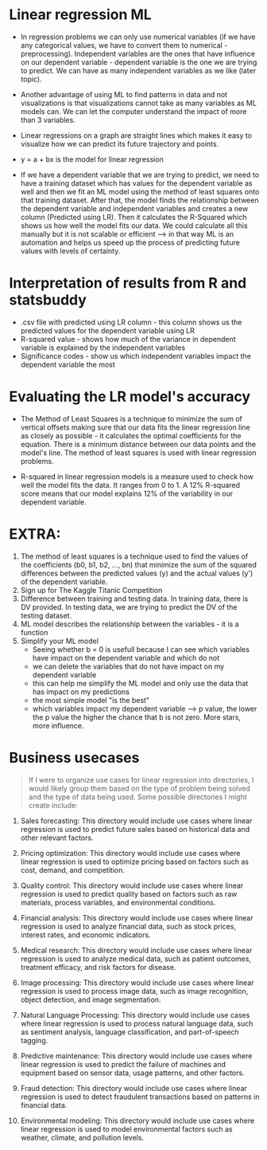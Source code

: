 # Linear regression ML
- In regression problems we can only use numerical variables (if we have any categorical values, we have to convert them to numerical - preprocessing). Independent variables are the ones that have influence on our dependent variable - dependent variable is the one we are trying to predict. We can have as many independent variables as we like (later topic).

- Another advantage of using ML to find patterns in data and not visualizations is that visualizations cannot take as many variables as ML models can. We can let the computer understand the impact of more than 3 variables.

- Linear regressions on a graph are straight lines which makes it easy to visualize how we can predict its future trajectory and points. 
- y = a + bx is the model for linear regression
  
- If we have a dependent variable that we are trying to predict, we need to have a training dataset which has values for the dependent variable as well and then we fit an ML model using the method of least squares onto that training dataset. After that, the model finds the relationship between the dependent variable and independent variables and creates a new column (Predicted using LR). Then it calculates the R-Squared which shows us how well the model  fits our data. We could calculate all this manually but it is not scalable or efficient --> in that way ML is an automation and helps us speed up the process of predicting future values with levels of certainty.
 
# Interpretation of results from R and statsbuddy
- .csv file with predicted using LR column - this column shows us the predicted values for the dependent variable using LR 
- R-squared value - shows how much of the variance in dependent variable is explained by the independent variables
- Significance codes - show us which independent variables impact the dependent variable the most

# Evaluating the LR model's accuracy
- The Method of Least Squares is a technique to minimize the sum of vertical offsets making sure that our data fits the linear regression line as closely as possible - it calculates the optimal coefficients for the equation. There is a minimum distance between our data points and the model's line. The method of least squares is used with linear regression problems.

- R-squared in linear regression models is a measure used to check how well the model fits the data. It ranges from 0 to 1. A 12% R-squared score means that our model explains 12% of the variability in our dependent variable. 

# EXTRA:
1. The method of least squares is a technique used to find the values of the coefficients (b0, b1, b2, ..., bn) that minimize the sum of the squared differences between the predicted values (y) and the actual values (y') of the dependent variable.
2. Sign up for The Kaggle Titanic Competition
3. Difference between training and testing data. In training data, there is DV provided. In testing data, we are trying to predict the DV of the testing dataset. 
4. ML model describes the relationship between the variables - it is a function 
5. Simplify your ML model
     - Seeing whether b = 0 is usefull because I can see which variables have impact on the dependent variable and which do not
     - we can delete the variables that do not have impact on my dependent variable
     - this can help me simplify the ML model and only use the data that has impact on my predictions
     - the most simple model "is the best"
     - which variables impact my dependent variable --> p value, the lower the p value the higher the chance that b is not zero. More stars, more influence. 
# Business usecases
>If I were to organize use cases for linear regression into directories, I would likely group them based on the type of problem being solved and the type of data being used. Some possible directories I might create include:

1. Sales forecasting: This directory would include use cases where linear regression is used to predict future sales based on historical data and other relevant factors.

2. Pricing optimization: This directory would include use cases where linear regression is used to optimize pricing based on factors such as cost, demand, and competition.

3. Quality control: This directory would include use cases where linear regression is used to predict quality based on factors such as raw materials, process variables, and environmental conditions.

4. Financial analysis: This directory would include use cases where linear regression is used to analyze financial data, such as stock prices, interest rates, and economic indicators.

5. Medical research: This directory would include use cases where linear regression is used to analyze medical data, such as patient outcomes, treatment efficacy, and risk factors for disease.

6. Image processing: This directory would include use cases where linear regression is used to process image data, such as image recognition, object detection, and image segmentation.

7. Natural Language Processing: This directory would include use cases where linear regression is used to process natural language data, such as sentiment analysis, language classification, and part-of-speech tagging.

8. Predictive maintenance: This directory would include use cases where linear regression is used to predict the failure of machines and equipment based on sensor data, usage patterns, and other factors.

9. Fraud detection: This directory would include use cases where linear regression is used to detect fraudulent transactions based on patterns in financial data.

10. Environmental modeling: This directory would include use cases where linear regression is used to model environmental factors such as weather, climate, and pollution levels.
